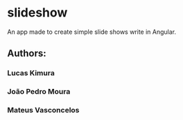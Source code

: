 # slideshow
An app made to create simple slide shows write in Angular.

## Authors:
### Lucas Kimura
### João Pedro Moura
### Mateus Vasconcelos

